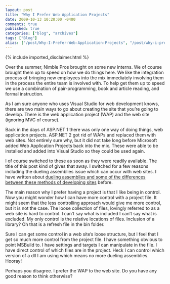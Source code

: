 ```yaml
---
layout: post
title: "Why I Prefer Web Application Projects"
date: 2009-10-13 10:20:00 -0400
comments: true
published: true
categories: ["blog", "archives"]
tags: ["Blog"]
alias: ["/post/Why-I-Prefer-Web-Application-Projects", "/post/why-i-prefer-web-application-projects"]
---
```

<!-- more -->
{% include imported_disclaimer.html %}
<p>Over the summer, Nimble Pros brought on some new interns. We of course brought them up to speed on how we do things here. We like the integration process of bringing new employees into the mix immediately involving them in the process the entire team is involved with. To help get them up to speed we use a combination of pair-programming, book and article reading, and formal instruction.</p>
<p>As I am sure anyone who uses Visual Studio for web development knows, there are two main ways to go about creating the site that you&rsquo;re going to develop. There is the web application project (WAP) and the web site (ignoring MVC of course).</p>
<p>Back in the days of ASP.NET 1 there was only one way of doing things, web application projects. ASP.NET 2 got rid of WAPs and replaced them with web sites. Not entirely sure why, but it did not take long before Microsoft added Web Application Projects back into the mix. These were able to be installed and added into Visual Studio so they could be used again.</p>
<p>I of course switched to these as soon as they were readily available. The title of this post kind of gives that away. I switched for a few reasons including the dueling assemblies issue which can occur with web sites. I have written about <a href="http://brendan.enrick.com/post/2009/05/06/Web-Application-Projects-are-better-than-Web-Sites.aspx" target="_blank">dueling assemblies and some of the differences between these methods of developing sites</a> before.</p>
<p>The main reason why I prefer having a project is that I like being in control. Now you might wonder how I can have more control with a project file. It might seem that the less controlling approach would give me more control, but it is not the case. The loose collection of files, lovingly referred to as a web site is hard to control. I can&rsquo;t say what is included I can&rsquo;t say what is excluded. My only control is the relative locations of files. Inclusion of a library? Oh that is a refresh file in the bin folder.</p>
<p>Sure I can get some control in a web site&rsquo;s loose structure, but I feel that I get so much more control from the project file. I have something obvious to point MSBuild to. I have settings and targets I can manipulate in the file. I have direct control of which files are in the project. Heck I can control which version of a dll I am using which means no more dueling assemblies. Hooray!</p>
<p>Perhaps you disagree. I prefer the WAP to the web site. Do you have any good reason to think otherwise?</p>
